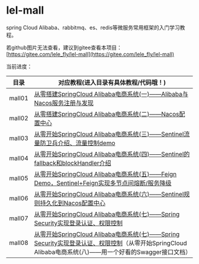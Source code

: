 # lel-mall
  spring Cloud Alibaba、rabbitmq、es、redis等微服务常用框架的入门学习教程。
  
  若github图片无法查看，建议到gitee查看本项目：[https://gitee.com/lele_fly/lel-mall](https://gitee.com/lele_fly/lel-mall)

当前进度：  

  目录     | 对应教程(进入目录有具体教程/代码哦！)  
-------- | -----
mall01  | [从零搭建SpringCloud Alibaba电商系统(一)——Alibaba与Nacos服务注册与发现](https://github.com/flyChineseBoy/lel-mall/tree/master/mall01)
mall02  | [从零搭建SpringCloud Alibaba电商系统(二)——Nacos配置中心](https://github.com/flyChineseBoy/lel-mall/tree/master/mall02)
mall03  | [从零开始SpringCloud Alibaba电商系统(三)——Sentinel流量防卫兵介绍、流量控制demo](https://github.com/flyChineseBoy/lel-mall/tree/master/mall03)
mall04  | [从零开始SpringCloud Alibaba电商系统(四)——Sentinel的fallback和blockHandler介绍](https://github.com/flyChineseBoy/lel-mall/tree/master/mall04)
mall05  | [从零开始SpringCloud Alibaba电商系统(五)——Feign Demo，Sentinel+Feign实现多节点间熔断/服务降级](https://github.com/flyChineseBoy/lel-mall/tree/master/mall05)
mall06  | [从零开始SpringCloud Alibaba电商系统(六)——Sentinel规则持久化到Nacos配置中心](https://github.com/flyChineseBoy/lel-mall/tree/master/mall06)
mall07  | [从零开始SpringCloud Alibaba电商系统(七)——Spring Security实现登录认证、权限控制](https://github.com/flyChineseBoy/lel-mall/tree/master/mall07)
mall08  | [从零开始SpringCloud Alibaba电商系统(七)——Spring Security实现登录认证、权限控制](https://github.com/flyChineseBoy/lel-mall/tree/master/mall08)（从零开始SpringCloud Alibaba电商系统(八)——用一个好看的Swagger接口文档）
